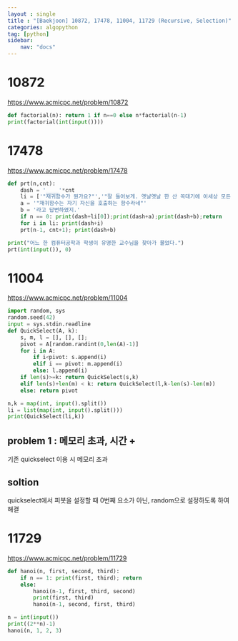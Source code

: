 ```yaml
---
layout : single
title : "[Baekjoon] 10872, 17478, 11004, 11729 (Recursive, Selection)"
categories: algopython
tag: [python]
sidebar:
    nav: "docs"
---
```


# 10872
<a href = "https://www.acmicpc.net/problem/10872">https://www.acmicpc.net/problem/10872</a>

```python
def factorial(n): return 1 if n==0 else n*factorial(n-1)
print(factorial(int(input())))
```


# 17478
<a href = "https://www.acmicpc.net/problem/17478">https://www.acmicpc.net/problem/17478</a>

```python
def prt(n,cnt):
    dash = '____'*cnt
    li = ['"재귀함수가 뭔가요?"','"잘 들어보게. 옛날옛날 한 산 꼭대기에 이세상 모든 지식을 통달한 선인이 있었어.','마을 사람들은 모두 그 선인에게 수많은 질문을 했고, 모두 지혜롭게 대답해 주었지.','그의 답은 대부분 옳았다고 하네. 그런데 어느 날, 그 선인에게 한 선비가 찾아와서 물었어."']
    a = '"재귀함수는 자기 자신을 호출하는 함수라네"'
    b = '라고 답변하였지.'
    if n == 0: print(dash+li[0]);print(dash+a);print(dash+b);return
    for i in li: print(dash+i)
    prt(n-1, cnt+1); print(dash+b)

print("어느 한 컴퓨터공학과 학생이 유명한 교수님을 찾아가 물었다.")
prt(int(input()), 0)

```


# 11004
<a href = "https://www.acmicpc.net/problem/11004">https://www.acmicpc.net/problem/11004</a>

```python
import random, sys
random.seed(42)
input = sys.stdin.readline
def QuickSelect(A, k):
    s, m, l = [], [], []; 
    pivot = A[random.randint(0,len(A)-1)]
    for i in A:
        if i<pivot: s.append(i)
        elif i == pivot: m.append(i)
        else: l.append(i)
    if len(s)>=k: return QuickSelect(s,k)
    elif len(s)+len(m) < k: return QuickSelect(l,k-len(s)-len(m))
    else: return pivot

n,k = map(int, input().split())
li = list(map(int, input().split()))
print(QuickSelect(li,k))
```
## problem 1 : 메모리 초과, 시간 +

기존 quickselect 이용 시 메모리 초과

## soltion

quickselect에서 피봇을 설정할 때 0번째 요소가 아닌, random으로 설정하도록 하여 해결



# 11729
<a href = "https://www.acmicpc.net/problem/11729">https://www.acmicpc.net/problem/11729</a>

```python
def hanoi(n, first, second, third):
    if n == 1: print(first, third); return
    else:
        hanoi(n-1, first, third, second)
        print(first, third)
        hanoi(n-1, second, first, third)

n = int(input())
print((2**n)-1)
hanoi(n, 1, 2, 3)
```
